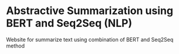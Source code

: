 # Abstractive Summarization using BERT and Seq2Seq (NLP)
 Website for summarize text using combination of BERT and Seq2Seq method
